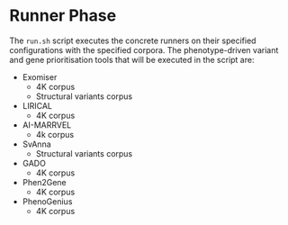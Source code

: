 # Runner Phase

The `run.sh` script executes the concrete runners on their specified configurations with the specified corpora. The phenotype-driven variant and gene prioritisation tools that will be executed in the script are:

* Exomiser
  * 4K corpus 
  * Structural variants corpus
* LIRICAL
  * 4K corpus
* AI-MARRVEL
  * 4k corpus
* SvAnna
  * Structural variants corpus
* GADO
  * 4K corpus
* Phen2Gene
  * 4K corpus
* PhenoGenius
  * 4K corpus